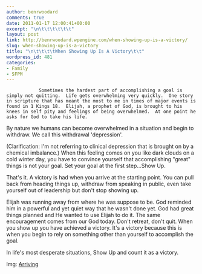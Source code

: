 ```yaml
---
author: benrwoodard
comments: true
date: 2011-01-17 12:00:41+00:00
excerpt: "\n\t\t\t\t\t\t"
layout: post
link: http://benrwoodard.wpengine.com/when-showing-up-is-a-victory/
slug: when-showing-up-is-a-victory
title: "\n\t\t\t\tWhen Showing Up Is A Victory\t\t"
wordpress_id: 481
categories:
- Family
- SFPM
---
```



				Sometimes the hardest part of accomplishing a goal is simply not quitting.  Life gets overwhelming very quickly.  One story in scripture that has meant the most to me in times of major events is found in 1 Kings 18.  Elijah, a prophet of God, is brought to his knees in self pity and feelings of being overwhelmed.  At one point he asks for God to take his life. 

By nature we humans can become overwhelmed in a situation and begin to withdraw.  We call this withdrawal 'depression'.  
<!-- more -->
(Clarification: I'm not referring to clinical depression that is brought on by a chemical imbalance.)  When this feeling comes on you like dark clouds on a cold winter day, you have to convince yourself that accomplishing "great" things is not your goal.  Set your goal at the first step...Show Up.  

That's it.  A victory is had when you arrive at the starting point.  You can pull back from heading things up, withdraw from speaking in public, even take yourself out of leadership but don't stop showing up.  

Elijah was running away from where he was suppose to be.  God reminded him in a powerful and yet quiet way that he wasn't done yet.  God had great things planned and He wanted to use Elijah to do it.  The same encouragement comes from our God today.  Don't retreat, don't quit.  When you show up you have achieved a victory.  It's a victory because this is when you begin to rely on something other than yourself to accomplish the goal.  

In life's most desperate situations, Show Up and count it as a victory.

Img: [Arriving](http://www.freeclipartnow.com/d/40429-1/arriving-flights-inv.jpg)		
